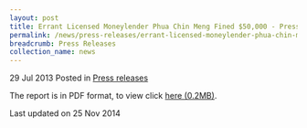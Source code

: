 ```yaml
---
layout: post
title: Errant Licensed Moneylender Phua Chin Meng Fined $50,000 - Press Release
permalink: /news/press-releases/errant-licensed-moneylender-phua-chin-meng-fined--50-000---press
breadcrumb: Press Releases
collection_name: news
---
```


29 Jul 2013 Posted in [Press releases](/news/press-releases)

The report is in PDF format, to view click [here (0.2MB)](/files/news/press-releases/2013/07/PressReleaseConvictionAndSentencingOfACredit.pdf).


<p class="right-side-updated">Last updated on 25 Nov 2014</p>


